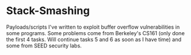 # Stack-Smashing
Payloads/scripts I've written to exploit buffer overflow vulnerabilities in some programs. Some problems come from Berkeley's CS161 (only done the first 4 tasks. Will continue tasks 5 and 6 as soon as I have time) and some from SEED security labs.
